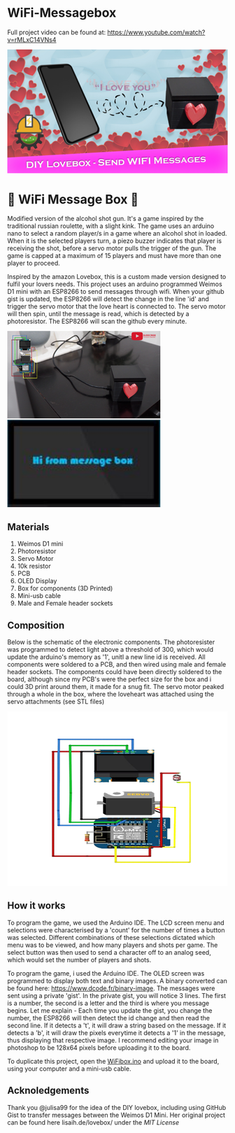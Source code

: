 # WiFi-Messagebox

Full project video can be found at: https://www.youtube.com/watch?v=rMLxC14VNs4

![WiFi Message Box](https://github.com/EngineeringDads/WiFi-Messagebox/blob/main/Thumbnail.jpg?raw=true")

# :love_letter: WiFi Message Box :love_letter:

Modified version of the alcohol shot gun. It's a game inspired by the traditional russian roulette, with a slight kink. The game uses an arduino nano to select a random player/s in a game where an alcohol shot in loaded. When it is the selected players turn, a piezo buzzer indicates that player is receiving the shot, before a servo motor pulls the trigger of the gun. The game is capped at a maximum of 15 players and must have more than one player to proceed.

Inspired by the amazon Lovebox, this is a custom made version designed to fulfil your lovers needs. This project uses an arduino programmed Weimos D1 mini with an ESP8266 to send messages through wifi. When your github gist is updated, the ESP8266 will detect the change in the line 'id' and trigger the servo motor that the love heart is connected to. The servo motor will then spin, until the message is read, which is detected by a photoresistor. The ESP8266 will scan the github every minute.

<img src="https://raw.githubusercontent.com/EngineeringDads/WiFi-Messagebox/main/Lovebox%20video_Moment.jpg" width="350" height="200"> <img src="https://raw.githubusercontent.com/EngineeringDads/WiFi-Messagebox/main/Hi.JPG" width="350" height="200">

## Materials

1. Weimos D1 mini
2. Photoresistor
3. Servo Motor
4. 10k resistor
5. PCB
6. OLED Display
7. Box for components (3D Printed)
8. Mini-usb cable
9. Male and Female header sockets

## Composition

Below is the schematic of the electronic components. The photoresister was programmed to detect light above a threshold of 300, which would update the arduino's memory as '1', unitl a new line id is received. All components were soldered to a PCB, and then wired using male and female header sockets. The components could have been directly soldered to the board, although since my PCB's were the perfect size for the box and i could 3D print around them, it made for a snug fit. The servo motor peaked through a whole in the box, where the loveheart was attached using the servo attachments (see STL files)

<img src="https://raw.githubusercontent.com/EngineeringDads/WiFi-Messagebox/main/Circuit.png" width="700" height="400">

## How it works

To program the game, we used the Arduino IDE. The LCD screen menu and selections were characterised by a 'count' for the number of times a button was selected. Different combinations of these selections dictated which menu was to be viewed, and how many players and shots per game. The select button was then used to send a character off to an analog seed, which would set the number of players and shots.

To program the game, i used the Arduino IDE. The OLED screen was programmed to display both text and binary images. A binary converted can be found here: https://www.dcode.fr/binary-image. The messages were sent using a private 'gist'. In the private gist, you will notice 3 lines. The first is a number, the second is a letter and the third is where you message begins. Let me explain - Each time you update the gist, you change the number, the ESP8266 will then detect the id change and then read the second line. If it detects a 't', it will draw a string based on the message. If it detects a 'b', it will draw the pixels everytime it detects a '1' in the message, thus displaying that respective image. I recommend editing your image in photoshop to be 128x64 pixels before uploading it to the board.

To duplicate this project, open the [WiFibox.ino](https://github.com/EngineeringDads/WiFi-Messagebox/blob/main/Code/WiFiBox.ino "WiFibox.ino") and upload it to the board, using your computer and a mini-usb cable.

## Acknoledgements

Thank you @julisa99 for the idea of the DIY lovebox, including using GitHub Gist to transfer messages between the Weimos D1 Mini. Her original project can be found here lisaih.de/lovebox/ under the _MIT License_
